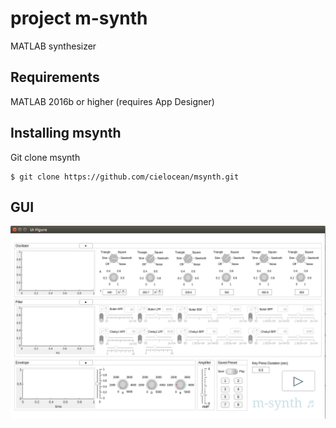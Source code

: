 # project m-synth
MATLAB synthesizer

## Requirements
MATLAB 2016b or higher (requires App Designer)

## Installing msynth
Git clone msynth
<pre><code>$ git clone https://github.com/cielocean/msynth.git</code></pre>

## GUI
![GUI](https://raw.githubusercontent.com/cielocean/msynth/master/m-synthGUI.png "GUI")
